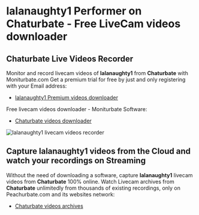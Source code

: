 # lalanaughty1 Performer on Chaturbate - Free LiveCam videos downloader

## Chaturbate Live Videos Recorder

Monitor and record livecam videos of **lalanaughty1** from **Chaturbate** with Moniturbate.com
Get a premium trial for free by just and only registering with your Email address:
* [lalanaughty1 Premium videos downloader](https://moniturbate.com/request-demo-licence-key.html)

Free livecam videos downloader - Moniturbate Software:
* [Chaturbate videos downloader](https://moniturbate.com/moniturbate-download-software.html)

![lalanaughty1 livecam videos recorder](https://peachurnet.com/templates/moniturbate-software.png)


## Capture lalanaughty1 videos from the Cloud and watch your recordings on Streaming

Without the need of downloading a software, capture **lalanaughty1** livecam videos from **Chaturbate** 100% online.
Watch Livecam archives from **Chaturbate** unlimitedly from thousands of existing recordings, only on Peachurbate.com and its websites network:
* [Chaturbate videos archives](https://peachurnet.com/)